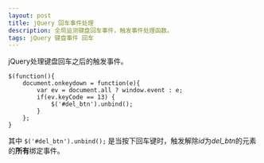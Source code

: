 ```yaml
---
layout: post
title: jQuery 回车事件处理
description: 全局监测键盘回车事件，触发事件处理函数。
tags: jQuery 键盘事件 回车
---
```


jQuery处理键盘回车之后的触发事件。

```
$(function(){
    document.onkeydown = function(e){
        var ev = document.all ? window.event : e;
        if(ev.keyCode == 13) {
            $('#del_btn').unbind();
        }
    };
}
```

其中
``` $('#del_btn').unbind(); ```
是当按下回车键时，触发解除*id*为*del_btn*的元素的**所有**绑定事件。